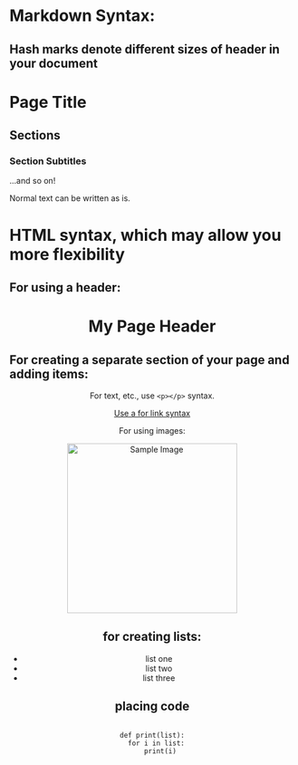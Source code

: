 # Markdown Syntax:
## Hash marks denote different sizes of header in your document
# Page Title

## Sections

### Section Subtitles

...and so on!



Normal text can be written as is.


# HTML syntax, which may allow you more flexibility

## For using a header:

<h1 align="center">My Page Header</h1>

## For creating a separate section of your page and adding items:

<div align="center">

<p>For text, etc., use <code>&lt;p&gt;&lt;/p&gt;</code> syntax.</p>

<p><a href="https://www.espn.com">Use a for link syntax</a></p>

<p>For using images:</p>
<img alt="Sample Image" src="https://media.giphy.com/media/UO5elnTqo4vSg/giphy.gif" width="300"/>

## for creating lists:

<ul>
  <li>list one</li>
  <li>list two</li>
  <li>list three</li>
</ul>

## placing code 
<pre><code>
def print(list):
  for i in list:
    print(i)
</code></pre>
</div>


